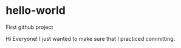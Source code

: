 # hello-world
First github project

Hi Everyone!
I just wanted to make sure that I practiced committing. 
